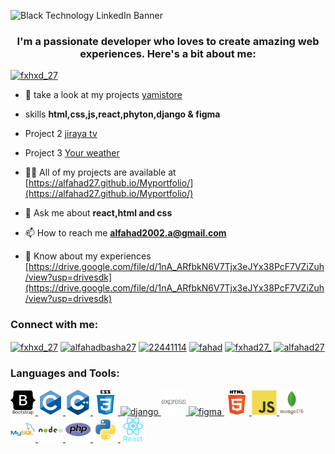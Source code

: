 

![Black Technology LinkedIn Banner](https://github.com/alfahad27/alfahad27/assets/135044027/9df39fb0-e316-43d0-a07d-bbd5efcf5dbf)
<h3 align="center">I'm a passionate developer who loves to create amazing web experiences. Here's a bit about me:</h3>

<p align="left"> <a href="https://twitter.com/fxhxd_27" target="blank"><img src="https://img.shields.io/twitter/follow/fxhxd_27?logo=twitter&style=for-the-badge" alt="fxhxd_27" /></a> </p>

- 🔭 take a look at my projects [yamistore](https://github.com/alfahad27/YamiStore-Ecommerce-html-css-website.git)

- skills **html,css,js,react,phyton,django & figma**

- Project 2 [jiraya tv](https://github.com/alfahad27/JirayaTV-Anime-streaming-platform.git)

- Project 3 [Your weather](https://github.com/alfahad27/your-weather.git)

- 👨‍💻 All of my projects are available at [https://alfahad27.github.io/Myportfolio/](https://alfahad27.github.io/Myportfolio/)

- 💬 Ask me about **react,html and css**

- 📫 How to reach me **alfahad2002.a@gmail.com**

- 📄 Know about my experiences [https://drive.google.com/file/d/1nA_ARfbkN6V7Tjx3eJYx38PcF7VZiZuh/view?usp=drivesdk](https://drive.google.com/file/d/1nA_ARfbkN6V7Tjx3eJYx38PcF7VZiZuh/view?usp=drivesdk)

<h3 align="left">Connect with me:</h3>
<p align="left">
<a href="https://twitter.com/fxhxd_27" target="blank"><img align="center" src="https://raw.githubusercontent.com/rahuldkjain/github-profile-readme-generator/master/src/images/icons/Social/twitter.svg" alt="fxhxd_27" height="30" width="40" /></a>
<a href="https://linkedin.com/in/alfahadbasha27" target="blank"><img align="center" src="https://raw.githubusercontent.com/rahuldkjain/github-profile-readme-generator/master/src/images/icons/Social/linked-in-alt.svg" alt="alfahadbasha27" height="30" width="40" /></a>
<a href="https://stackoverflow.com/users/22441114" target="blank"><img align="center" src="https://raw.githubusercontent.com/rahuldkjain/github-profile-readme-generator/master/src/images/icons/Social/stack-overflow.svg" alt="22441114" height="30" width="40" /></a>
<a href="https://fb.com/fahad" target="blank"><img align="center" src="https://raw.githubusercontent.com/rahuldkjain/github-profile-readme-generator/master/src/images/icons/Social/facebook.svg" alt="fahad" height="30" width="40" /></a>
<a href="https://instagram.com/fxhad27_" target="blank"><img align="center" src="https://raw.githubusercontent.com/rahuldkjain/github-profile-readme-generator/master/src/images/icons/Social/instagram.svg" alt="fxhad27_" height="30" width="40" /></a>
<a href="https://discord.gg/alfahad27" target="blank"><img align="center" src="https://raw.githubusercontent.com/rahuldkjain/github-profile-readme-generator/master/src/images/icons/Social/discord.svg" alt="alfahad27" height="30" width="40" /></a>
</p>

<h3 align="left">Languages and Tools:</h3>
<p align="left"> <a href="https://getbootstrap.com" target="_blank" rel="noreferrer"> <img src="https://raw.githubusercontent.com/devicons/devicon/master/icons/bootstrap/bootstrap-plain-wordmark.svg" alt="bootstrap" width="40" height="40"/> </a> <a href="https://www.cprogramming.com/" target="_blank" rel="noreferrer"> <img src="https://raw.githubusercontent.com/devicons/devicon/master/icons/c/c-original.svg" alt="c" width="40" height="40"/> </a> <a href="https://www.w3schools.com/cpp/" target="_blank" rel="noreferrer"> <img src="https://raw.githubusercontent.com/devicons/devicon/master/icons/cplusplus/cplusplus-original.svg" alt="cplusplus" width="40" height="40"/> </a> <a href="https://www.w3schools.com/css/" target="_blank" rel="noreferrer"> <img src="https://raw.githubusercontent.com/devicons/devicon/master/icons/css3/css3-original-wordmark.svg" alt="css3" width="40" height="40"/> </a> <a href="https://www.djangoproject.com/" target="_blank" rel="noreferrer"> <img src="https://cdn.worldvectorlogo.com/logos/django.svg" alt="django" width="40" height="40"/> </a> <a href="https://expressjs.com" target="_blank" rel="noreferrer"> <img src="https://raw.githubusercontent.com/devicons/devicon/master/icons/express/express-original-wordmark.svg" alt="express" width="40" height="40"/> </a> <a href="https://www.figma.com/" target="_blank" rel="noreferrer"> <img src="https://www.vectorlogo.zone/logos/figma/figma-icon.svg" alt="figma" width="40" height="40"/> </a> <a href="https://www.w3.org/html/" target="_blank" rel="noreferrer"> <img src="https://raw.githubusercontent.com/devicons/devicon/master/icons/html5/html5-original-wordmark.svg" alt="html5" width="40" height="40"/> </a> <a href="https://developer.mozilla.org/en-US/docs/Web/JavaScript" target="_blank" rel="noreferrer"> <img src="https://raw.githubusercontent.com/devicons/devicon/master/icons/javascript/javascript-original.svg" alt="javascript" width="40" height="40"/> </a> <a href="https://www.mongodb.com/" target="_blank" rel="noreferrer"> <img src="https://raw.githubusercontent.com/devicons/devicon/master/icons/mongodb/mongodb-original-wordmark.svg" alt="mongodb" width="40" height="40"/> </a> <a href="https://www.mysql.com/" target="_blank" rel="noreferrer"> <img src="https://raw.githubusercontent.com/devicons/devicon/master/icons/mysql/mysql-original-wordmark.svg" alt="mysql" width="40" height="40"/> </a> <a href="https://nodejs.org" target="_blank" rel="noreferrer"> <img src="https://raw.githubusercontent.com/devicons/devicon/master/icons/nodejs/nodejs-original-wordmark.svg" alt="nodejs" width="40" height="40"/> </a> <a href="https://www.php.net" target="_blank" rel="noreferrer"> <img src="https://raw.githubusercontent.com/devicons/devicon/master/icons/php/php-original.svg" alt="php" width="40" height="40"/> </a> <a href="https://www.python.org" target="_blank" rel="noreferrer"> <img src="https://raw.githubusercontent.com/devicons/devicon/master/icons/python/python-original.svg" alt="python" width="40" height="40"/> </a> <a href="https://reactjs.org/" target="_blank" rel="noreferrer"> <img src="https://raw.githubusercontent.com/devicons/devicon/master/icons/react/react-original-wordmark.svg" alt="react" width="40" height="40"/> </a> </p>


<!---
alfahad27/alfahad27 is a ✨ special ✨ repository because its `README.md` (this file) appears on your GitHub profile.
You can click the Preview link to take a look at your changes.
--->
